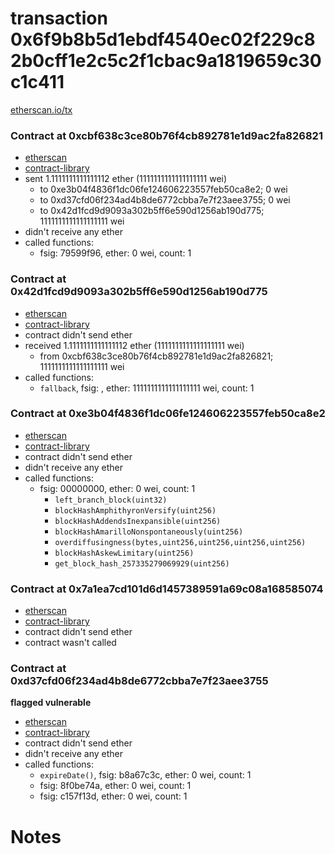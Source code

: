 # transaction 0x6f9b8b5d1ebdf4540ec02f229c82b0cff1e2c5c2f1cbac9a1819659c30c1c411

[etherscan.io/tx](https://etherscan.io/tx/0x6f9b8b5d1ebdf4540ec02f229c82b0cff1e2c5c2f1cbac9a1819659c30c1c411)


### Contract at 0xcbf638c3ce80b76f4cb892781e1d9ac2fa826821

* [etherscan](https://etherscan.io/address/0xcbf638c3ce80b76f4cb892781e1d9ac2fa826821)
* [contract-library](https://contract-library.com/contracts/Ethereum/cbf638c3ce80b76f4cb892781e1d9ac2fa826821)
* sent 1.1111111111111112 ether (1111111111111111111 wei)
    * to 0xe3b04f4836f1dc06fe124606223557feb50ca8e2; 0 wei
    * to 0xd37cfd06f234ad4b8de6772cbba7e7f23aee3755; 0 wei
    * to 0x42d1fcd9d9093a302b5ff6e590d1256ab190d775; 1111111111111111111 wei
* didn't receive any ether
* called functions:
    * fsig: 79599f96, ether: 0 wei, count: 1


### Contract at 0x42d1fcd9d9093a302b5ff6e590d1256ab190d775

* [etherscan](https://etherscan.io/address/0x42d1fcd9d9093a302b5ff6e590d1256ab190d775)
* [contract-library](https://contract-library.com/contracts/Ethereum/42d1fcd9d9093a302b5ff6e590d1256ab190d775)
* contract didn't send ether
* received 1.1111111111111112 ether (1111111111111111111 wei)
    * from 0xcbf638c3ce80b76f4cb892781e1d9ac2fa826821; 1111111111111111111 wei
* called functions:
    * `fallback`, fsig: , ether: 1111111111111111111 wei, count: 1


### Contract at 0xe3b04f4836f1dc06fe124606223557feb50ca8e2

* [etherscan](https://etherscan.io/address/0xe3b04f4836f1dc06fe124606223557feb50ca8e2)
* [contract-library](https://contract-library.com/contracts/Ethereum/e3b04f4836f1dc06fe124606223557feb50ca8e2)
* contract didn't send ether
* didn't receive any ether
* called functions:
    * fsig: 00000000, ether: 0 wei, count: 1
        * `left_branch_block(uint32)`
        * `blockHashAmphithyronVersify(uint256)`
        * `blockHashAddendsInexpansible(uint256)`
        * `blockHashAmarilloNonspontaneously(uint256)`
        * `overdiffusingness(bytes,uint256,uint256,uint256,uint256)`
        * `blockHashAskewLimitary(uint256)`
        * `get_block_hash_257335279069929(uint256)`


### Contract at 0x7a1ea7cd101d6d1457389591a69c08a168585074

* [etherscan](https://etherscan.io/address/0x7a1ea7cd101d6d1457389591a69c08a168585074)
* [contract-library](https://contract-library.com/contracts/Ethereum/7a1ea7cd101d6d1457389591a69c08a168585074)
* contract didn't send ether
* contract wasn't called


### Contract at 0xd37cfd06f234ad4b8de6772cbba7e7f23aee3755

**flagged vulnerable**

* [etherscan](https://etherscan.io/address/0xd37cfd06f234ad4b8de6772cbba7e7f23aee3755)
* [contract-library](https://contract-library.com/contracts/Ethereum/d37cfd06f234ad4b8de6772cbba7e7f23aee3755)
* contract didn't send ether
* didn't receive any ether
* called functions:
    * `expireDate()`, fsig: b8a67c3c, ether: 0 wei, count: 1
    * fsig: 8f0be74a, ether: 0 wei, count: 1
    * fsig: c157f13d, ether: 0 wei, count: 1

# Notes

